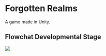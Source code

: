 # Forgotten Realms
A game made in Unity.

## Flowchat Developmental Stage
<img src="https://quiteafancyemerald.ml/blog/https://live.staticflickr.com/65535/48959194086_b26e2cc3a9_b.jpg"></img>
